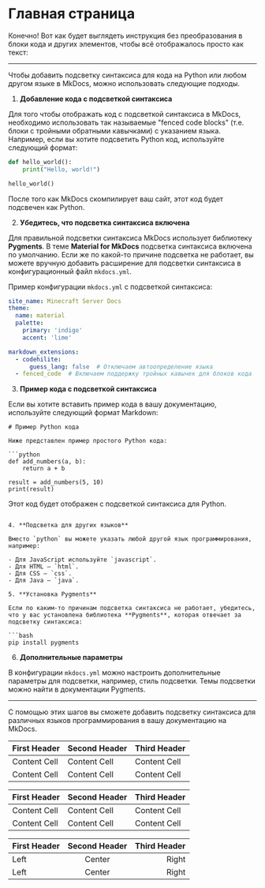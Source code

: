 # Главная страница
Конечно! Вот как будет выглядеть инструкция без преобразования в блоки кода и других элементов, чтобы всё отображалось просто как текст:

---

Чтобы добавить подсветку синтаксиса для кода на Python или любом другом языке в MkDocs, можно использовать следующие подходы.

1. **Добавление кода с подсветкой синтаксиса**

Для того чтобы отображать код с подсветкой синтаксиса в MkDocs, необходимо использовать так называемые "fenced code blocks" (т.е. блоки с тройными обратными кавычками) с указанием языка. Например, если вы хотите подсветить Python код, используйте следующий формат:

```python 
def hello_world():
    print("Hello, world!")

hello_world()

```


После того как MkDocs скомпилирует ваш сайт, этот код будет подсвечен как Python.

2. **Убедитесь, что подсветка синтаксиса включена**

Для правильной подсветки синтаксиса MkDocs использует библиотеку **Pygments**. В теме **Material for MkDocs** подсветка синтаксиса включена по умолчанию. Если же по какой-то причине подсветка не работает, вы можете вручную добавить расширение для подсветки синтаксиса в конфигурационный файл `mkdocs.yml`.

Пример конфигурации `mkdocs.yml` с подсветкой синтаксиса:

```yaml
site_name: Minecraft Server Docs
theme:
  name: material
  palette:
    primary: 'indigo'
    accent: 'lime'

markdown_extensions:
  - codehilite:
      guess_lang: false  # Отключаем автоопределение языка
  - fenced_code  # Включаем поддержку тройных кавычек для блоков кода
```

3. **Пример кода с подсветкой синтаксиса**

Если вы хотите вставить пример кода в вашу документацию, используйте следующий формат Markdown:

```
# Пример Python кода

Ниже представлен пример простого Python кода:

```python
def add_numbers(a, b):
    return a + b

result = add_numbers(5, 10)
print(result)
```

Этот код будет отображен с подсветкой синтаксиса для Python.
```

4. **Подсветка для других языков**

Вместо `python` вы можете указать любой другой язык программирования, например:

- Для JavaScript используйте `javascript`.
- Для HTML — `html`.
- Для CSS — `css`.
- Для Java — `java`.

5. **Установка Pygments**

Если по каким-то причинам подсветка синтаксиса не работает, убедитесь, что у вас установлена библиотека **Pygments**, которая отвечает за подсветку синтаксиса:

```bash
pip install pygments
```

6. **Дополнительные параметры**

В конфигурации `mkdocs.yml` можно настроить дополнительные параметры для подсветки, например, стиль подсветки. Темы подсветки можно найти в документации Pygments. 

---

С помощью этих шагов вы сможете добавить подсветку синтаксиса для различных языков программирования в вашу документацию на MkDocs.

First Header | Second Header | Third Header
------------ | ------------- | ------------
Content Cell | Content Cell  | Content Cell
Content Cell | Content Cell  | Content Cell

| First Header | Second Header | Third Header |
| ------------ | ------------- | ------------ |
| Content Cell | Content Cell  | Content Cell |
| Content Cell | Content Cell  | Content Cell |

First Header | Second Header | Third Header
:----------- |:-------------:| -----------:
Left         | Center        | Right
Left         | Center        | Right